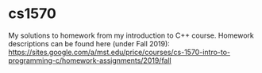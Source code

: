 # cs1570
My solutions to homework from my introduction to C++ course.
Homework descriptions can be found here (under Fall 2019): 
https://sites.google.com/a/mst.edu/price/courses/cs-1570-intro-to-programming-c/homework-assignments/2019/fall
